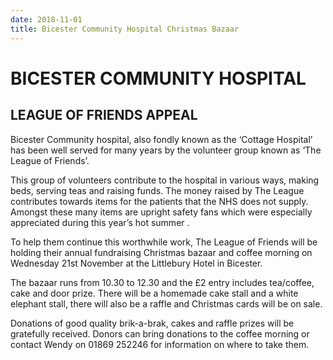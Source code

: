 ```yaml
---
date: 2018-11-01
title: Bicester Community Hospital Christmas Bazaar
---
```

# BICESTER COMMUNITY HOSPITAL

##  LEAGUE OF FRIENDS APPEAL

Bicester Community hospital, also fondly known as the ‘Cottage
Hospital’ has been well served for many years by the volunteer group
known as ‘The League of Friends’.

This group of volunteers contribute to the hospital in various ways,
making beds, serving teas and raising funds.  The money raised by The
League contributes towards items for the patients that the NHS does
not supply.  Amongst these many items are upright safety fans which
were especially appreciated during this year’s hot summer .

To help them continue this worthwhile work, The League of Friends will
be holding their annual fundraising Christmas bazaar and coffee
morning on Wednesday 21st November at the Littlebury Hotel in
Bicester.

The bazaar runs from 10.30 to 12.30 and the £2 entry includes
tea/coffee, cake and door prize.  There will be a homemade cake stall
and a white elephant stall, there will also be a raffle and Christmas
cards will be on sale.

Donations of good quality brik-a-brak, cakes and raffle prizes will be
gratefully received. Donors can bring donations to the coffee morning
or contact Wendy on 01869 252246 for information on where to take
them.
